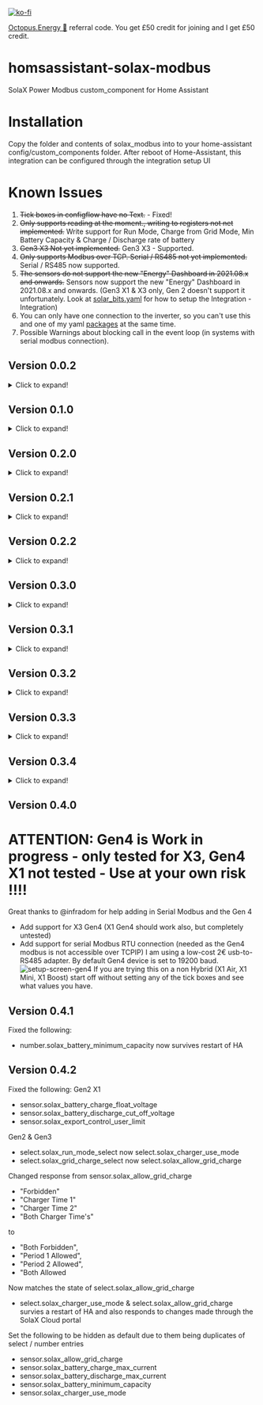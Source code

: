 [![ko-fi](https://www.ko-fi.com/img/githubbutton_sm.svg)](https://ko-fi.com/V7V51QQOL)

[Octopus.Energy 🐙](https://share.octopus.energy/wise-boar-813) referral code. You get £50 credit for joining and I get £50 credit.
 
# homsassistant-solax-modbus
SolaX Power Modbus custom_component for Home Assistant
 
# Installation
Copy the folder and contents of solax_modbus into to your home-assistant config/custom_components folder.
After reboot of Home-Assistant, this integration can be configured through the integration setup UI

# Known Issues

1. ~~Tick boxes in configflow have no Text.~~ - Fixed!
2. ~~Only supports reading at the moment., writing to registers not net implemented.~~ Write support for Run Mode, Charge from Grid Mode, Min Battery Capacity & Charge / Discharge rate of battery
3. ~~Gen3 X3 Not yet implemented.~~ Gen3 X3 - Supported.
4. ~~Only supports Modbus over TCP. Serial / RS485 not yet implemented.~~ Serial / RS485 now supported.
5. ~~The sensors do not support the new "Energy" Dashboard in 2021.08.x and onwards.~~ Sensors now support the new "Energy" Dashboard in 2021.08.x and onwards. (Gen3 X1 & X3 only, Gen 2 doesn't support it unfortunately. Look at [solar_bits.yaml](https://github.com/wills106/homeassistant-config/blob/master/packages/solar_bits.yaml) for how to setup the Integration - Integration)
6. You can only have one connection to the inverter, so you can't use this and one of my yaml [packages](https://github.com/wills106/homeassistant-config/tree/master/packages) at the same time.
7. Possible Warnings about blocking call in the event loop (in systems with serial modbus connection).

## Version 0.0.2
<details>
  <summary>Click to expand!</summary>

BMS Connect State

Start and End Times for Force-Time-Mode Formatted

House Load

Import, Export & Solar Daily Energy working in Energy Dashboard
</details>

## Version 0.1.0
<details>
  <summary>Click to expand!</summary>

EPIC Version bump to 0.1.0

Issue 1 no longer exists, working config screen!

![Issue1](https://github.com/wills106/homsassistant-solax-modbus/blob/main/images/issue1b.PNG)
</details>

## Version 0.2.0
<details>
  <summary>Click to expand!</summary>

More Optional Sensors

X3 Support

X1 EPS Sensors

X3 EPS Sensors
</details>

## Version 0.2.1
<details>
  <summary>Click to expand!</summary>

New Optional Sensors - Only seem to update when Import / Exporting?
- Consumed Energy Total
- Feedin Energy Total

Total Energy To Grid - Tweaked to see if it returns sensible figure?

SolaX Today's Export Energy - Rounded to two places and moved to Gen3 only

SolaX Today's Export Energy - Rounded to two places and moved to Gen3 only

Added missing sensors to Gen3 X3
- Battery Current Charge
- Battery Voltage Charge
</details>

## Version 0.2.2
<details>
  <summary>Click to expand!</summary>

Converted all Sensors to use SensorEntityDescription

Removed Optional Sensors - Now form part of the main Sensor Group, but disabled by default

Updated Energy Dashboard compatibility for 2021.9x Version of Home Assistant

Renamed "Input Energy Charge Today" & "Output Energy Charge Today" to "Battery Input Energy Today" & "Battery Output Energy Today" Now compatible with the Energy Dashboard
</details>
 
## Version 0.3.0
<details>
  <summary>Click to expand!</summary>

Write Support!
- Run Mode
- Charge periods in Force Time Use Mode
- Min Battery Capacity
- Charge / Discharge rate of battery

@mickemartinsson Has done a Swedish Translation

Default names of new select / number
- select.solax_run_mode_select
- select.solax_grid_charge_select
- number.solax_battery_minimum_capacity
- number.solax_battery_charge
- number.solax_battery_discharge

Battery Charge/Discharge Limits
Gen 2 - 50Amp (I don't know if this applies to all Batteries on the Gen 2 or just the Pylon Tech. Be very careful!)
Every other setup 20Amp

![Battery1](https://github.com/wills106/homsassistant-solax-modbus/blob/main/images/battery1.png)
</details>

## Version 0.3.1
<details>
  <summary>Click to expand!</summary>

Corrected Gen2 Values
</details>

## Version 0.3.2
<details>
  <summary>Click to expand!</summary>

Added missing Language Mappings for Language Register
</details>

## Version 0.3.3
<details>
  <summary>Click to expand!</summary>

Added:

EPS Sensors:
- EPS Auto Restart
- EPS Min Esc SOC
- EPS Min Esc Voltage

Gen 3 Sensors:
- Backup Charge End
- Backup Charge Start
- Backup Gridcharge
- Cloud Control (Disabled by default)
- CT Meter Setting (Disabled by default)
- Discharge Cut Off Capacity Grid Mode (Disabled by default)
- Discharge Cut Off Point Different (Disabled by default)
- Discharge Cut Off Voltage Grid Mode (Disabled by default)
- Forcetime Period 1 Maximum Capacity
- Forcetime Period 2 Maximum Capacity
- Global MPPT Function (Disabled by default)
- Machine Style (Disabled by default)
- Meter 1 id (Disabled by default)
- Meter 2 id (Disabled by default)
- Meter Function (Disabled by default)
- Power Control Timeout (Disabled by default)
- wAS4777 Power Manager (Disabled by default)

Gen 3 X3 Sensors:
- Earth Detect X3
- Grid Service X3
- Phase Power Balance X3

Number:
- ForceTime Period 1 Max Capacity
- ForceTime Period 2 Max Capacity

Also corrected "Select Naming" & Adjusted Gen2 rounding
</details>

## Version 0.3.4
<details>
  <summary>Click to expand!</summary>

Corrected X3 Inverter Power Scaling


Corrected spelling mistakes


Fixed House Load showing Zero when charging from the Grid. Should also fix House Load showing zero when Battery is empty.
</details>

## Version 0.4.0

# ATTENTION: Gen4 is Work in progress - only tested for X3, Gen4 X1 not tested - Use at your own risk !!!!
Great thanks to @infradom for help adding in Serial Modbus and the Gen 4
- Add support for X3 Gen4 (X1 Gen4 should work also, but completely untested)
- Add support for serial Modbus RTU connection (needed as the Gen4 modbus is not accessible over TCPIP)
I am using a low-cost 2€ usb-to-RS485 adapter. By default Gen4 device is set to 19200 baud.
![setup-screen-gen4](https://user-images.githubusercontent.com/11804014/154648472-c7c53269-0618-4580-bbc3-b17c7a16105c.png)
If you are trying this on a non Hybrid (X1 Air, X1 Mini, X1 Boost) start off without setting any of the tick boxes and see what values you have.

## Version 0.4.1
Fixed the following:
- number.solax_battery_minimum_capacity now survives restart of HA

## Version 0.4.2
Fixed the following:
Gen2 X1
- sensor.solax_battery_charge_float_voltage
- sensor.solax_battery_discharge_cut_off_voltage
- sensor.solax_export_control_user_limit

Gen2 & Gen3
- select.solax_run_mode_select now select.solax_charger_use_mode
- select.solax_grid_charge_select now select.solax_allow_grid_charge

Changed response from sensor.solax_allow_grid_charge
- "Forbidden"
- "Charger Time 1"
- "Charger Time 2"
- "Both Charger Time's"

to
- "Both Forbidden",
- "Period 1 Allowed",
- "Period 2 Allowed",
- "Both Allowed

Now matches the state of select.solax_allow_grid_charge
- select.solax_charger_use_mode & select.solax_allow_grid_charge survies a restart of HA and also responds to changes made through the SolaX Cloud portal

Set the following to be hidden as default due to them being duplicates of select / number entries
- sensor.solax_allow_grid_charge
- sensor.solax_battery_charge_max_current
- sensor.solax_battery_discharge_max_current
- sensor.solax_battery_minimum_capacity
- sensor.solax_charger_use_mode
